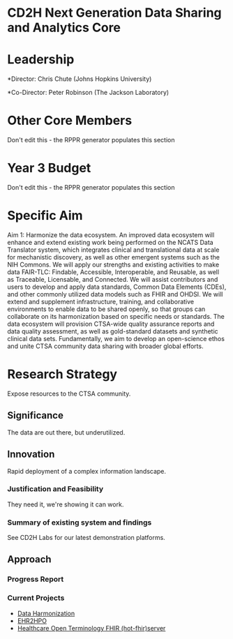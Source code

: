 # CD2H Next Generation Data Sharing and Analytics Core

# Leadership
*Director: Chris Chute (Johns Hopkins University)

*Co-Director: Peter Robinson (The Jackson Laboratory)
 
# Other Core Members
Don't edit this - the RPPR generator populates this section

# Year 3 Budget
Don't edit this - the RPPR generator populates this section

# Specific Aim

Aim 1: Harmonize the data ecosystem. An improved data ecosystem will enhance and extend existing work being performed on the NCATS Data Translator system, which integrates clinical and translational data at scale for mechanistic discovery, as well as other emergent systems such as the NIH Commons. We will apply our strengths and existing activities to make data FAIR-TLC: Findable, Accessible, Interoperable, and Reusable, as well as Traceable, Licensable, and Connected. We will assist contributors and users to develop and apply data standards, Common Data Elements (CDEs), and other commonly utilized data models such as FHIR and OHDSI. We will extend and supplement infrastructure, training, and collaborative environments to enable data to be shared openly, so that groups can collaborate on its harmonization based on specific needs or standards. The data ecosystem will provision CTSA-wide quality assurance reports and data quality assessment, as well as gold-standard datasets and synthetic clinical data sets. Fundamentally, we aim to develop an open-science ethos and unite CTSA community data sharing with broader global efforts.

# Research Strategy
Expose resources to the CTSA community.
## Significance
The data are out there, but underutilized.
## Innovation
Rapid deployment of a complex information landscape.
### Justification and Feasibility
They need it, we're showing it can work.
### Summary of existing system and findings
See CD2H Labs for our latest demonstration platforms.
## Approach

### Progress Report

### Current Projects
* [Data Harmonization](https://github.com/data2health/data-harmonization)
* [EHR2HPO](https://github.com/data2health/ehr2HPO.prj)
* [Healthcare Open Terminology FHIR (hot-fhir)server](https://github.com/data2health/hot-fhir-projects)




